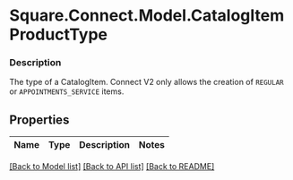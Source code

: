 # Square.Connect.Model.CatalogItemProductType

### Description

The type of a CatalogItem. Connect V2 only allows the creation of `REGULAR` or `APPOINTMENTS_SERVICE` items.

## Properties

Name | Type | Description | Notes
------------ | ------------- | ------------- | -------------



[[Back to Model list]](../README.md#documentation-for-models) [[Back to API list]](../README.md#documentation-for-api-endpoints) [[Back to README]](../README.md)


